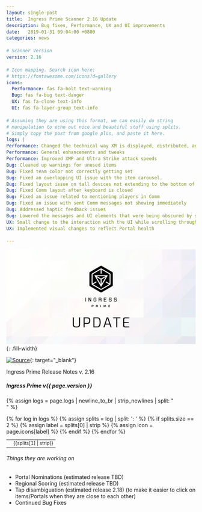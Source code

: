 ```yaml
---
layout: single-post
title:  Ingress Prime Scanner 2.16 Update
description: Bug fixes, Performance, UX and UI improvements
date:   2019-01-31 09:04:00 +0800
categories: news

# Scanner Version
version: 2.16

# Icon mapping. Search icon here:
# https://fontawesome.com/icons?d=gallery
icons:
  Performance: fas fa-bolt text-warning
  Bug: fas fa-bug text-danger
  UX: fas fa-clone text-info
  UI: fas fa-layer-group text-info

# Assuming they are using this format, we can easily do string
# manipulation to echo out nice and beautiful stuff using splits.
# Simply copy the post from google plus, and paste it here.
logs: |
Performance: Changed the technical way XM is displayed, distributed, and collected. Agents should now see XM more prominently displayed and always visible
Performance: General enhancements and tweaks
Performance: Improved XMP and Ultra Strike attack speeds
Bug: Cleaned up warnings for unused items
Bug: Fixed team color not correctly getting set
Bug: Fixed an overlapping UI issue with the item carousel.
Bug: Fixed layout issue on tall devices not extending to the bottom of screen
Bug: Fixed Comm layout after keyboard is closed
Bug: Fixed an issue related to mentioning players in Comm
Bug: Fixed an issue with sent Comm messages not showing immediately
Bug: Addressed haptic feedback issues
Bug: Lowered the messages and UI elements that were being obscured by screen notches (e.g. Capsule management, Mission badge menu, various text boxes, etc.)
UX: Small change to the interaction with the UI while scrolling through the link carousel to address random scrolling.
UX: Implemented visual changes to reflect Portal health

---
```


![Ingress Prime Update](/assets/images/news/ingressprimeupdate.png){: .fill-width}

[![Source](https://img.shields.io/badge/reddit-r%2FIngressPrimeFeedBack-red.svg?logo=reddit)](https://www.reddit.com/r/IngressPrimeFeedback/comments/alikhl/ingress_prime_v_216_release_notes/){: target="_blank"}


Ingress Prime Release Notes v. 2.16

##### Ingress Prime v{{ page.version }}

{% assign logs = page.logs | newline_to_br | strip_newlines | split: "<br />" %}

<table class="table table-sm table-bordered" style="font-size: 0.9em;">
<tbody>
{% for log in logs %}
  {% assign splits = log | split: ': ' %}
  {% if splits.size == 2 %}
    {% assign label = splits[0] | strip %}
    {% assign icon = page.icons[label] %}
    <tr>
      <td class="text-center"><i class="{{ icon }}"></i></td>
      <td>{{splits[1] | strip}}</td>
    </tr>
  {% endif %}
{% endfor %}
</tbody>
</table>

###### Things they are working on
- Portal Nominations (estimated release TBD)
- Regional Scoring (estimated release TBD)
- Tap disambiguation (estimated release 2.18) (to make it easier to click on items/Portals when they are close to each other)
- Continued Bug Fixes



